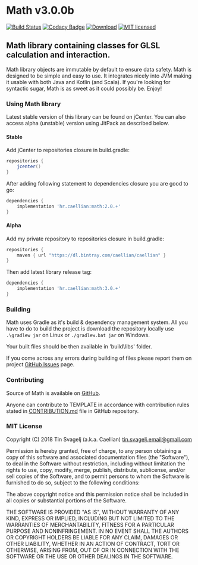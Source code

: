 # Math v3.0.0b
[![Build Status](https://travis-ci.org/Caellian/Math.svg?branch=master)](https://travis-ci.org/Caellian/Math)
[![Codacy Badge](https://api.codacy.com/project/badge/Grade/9a53ff85db9b494eaf22700db0f06394)](https://app.codacy.com/app/Caellian/Math?utm_source=github.com&utm_medium=referral&utm_content=Caellian/Math&utm_campaign=Badge_Grade_Dashboard)
[![Download](https://api.bintray.com/packages/caellian/caellian/Math/images/download.svg)](https://bintray.com/caellian/caellian/Math/_latestVersion)
[![MIT licensed](https://img.shields.io/badge/license-MIT-blue.svg)](LICENSE.md)
## Math library containing classes for GLSL calculation and interaction.

Math library objects are immutable by default to ensure data safety. Math is designed to be simple and easy to use.
It integrates nicely into JVM making it usable with both Java and Kotlin (and Scala). If you're looking for syntactic
sugar, Math is as sweet as it could possibly be. Enjoy!

### Using Math library
Latest stable version of this library can be found on jCenter.
You can also access alpha (unstable) version using JitPack as described below.

#### Stable
Add jCenter to repositories closure in build.gradle:
```Groovy
repositories {
    jcenter()
}
```
After adding following statement to dependencies closure you are good to go:
```Groovy
dependencies {
    implementation 'hr.caellian:math:2.0.+'
}
```

#### Alpha
Add my private repository to repositories closure in build.gradle:
```Groovy
repositories {
    maven { url "https://dl.bintray.com/caellian/caellian" }
}
```
Then add latest library release tag:
```Groovy
dependencies {
    implementation 'hr.caellian:math:3.0.+'
}
```

### Building
Math uses Gradle as it's build & dependency management system. All you have to do to build the project is download
the repository locally use ```.\gradlew jar``` on Linux or ```./gradlew.bat jar``` on Windows.

Your built files should be then available in 'build\libs' folder.

If you come across any errors during building of files please report them on project [GitHub Issues](https://github.com/Caellian/Math/issues) page.

### Contributing

Source of Math is available on [GitHub](https://github.com/Caellian/Math).

Anyone can contribute to TEMPLATE in accordance with contribution rules stated
in [CONTRIBUTION.md](https://github.com/Caellian/Math/blob/master/CONTRIBUTING.md) file in GitHub repository.

### MIT License
Copyright (C) 2018 Tin Svagelj (a.k.a. Caellian) <tin.svagelj.email@gmail.com>

Permission is hereby granted, free of charge, to any person obtaining a
copy of this software and associated documentation files (the "Software"), to deal in the Software without restriction, including without limitation the rights to use, copy, modify, merge, publish, distribute, sublicense, and/or sell copies of the Software, and to permit persons to whom the Software is furnished to do so, subject to the following conditions:

The above copyright notice and this permission notice shall be included
in all copies or substantial portions of the Software.

THE SOFTWARE IS PROVIDED "AS IS", WITHOUT WARRANTY OF ANY KIND, EXPRESS
OR IMPLIED, INCLUDING BUT NOT LIMITED TO THE WARRANTIES OF
MERCHANTABILITY, FITNESS FOR A PARTICULAR PURPOSE AND NONINFRINGEMENT.
IN NO EVENT SHALL THE AUTHORS OR COPYRIGHT HOLDERS BE LIABLE FOR ANY
CLAIM, DAMAGES OR OTHER LIABILITY, WHETHER IN AN ACTION OF CONTRACT,
TORT OR OTHERWISE, ARISING FROM, OUT OF OR IN CONNECTION WITH THE
SOFTWARE OR THE USE OR OTHER DEALINGS IN THE SOFTWARE.
